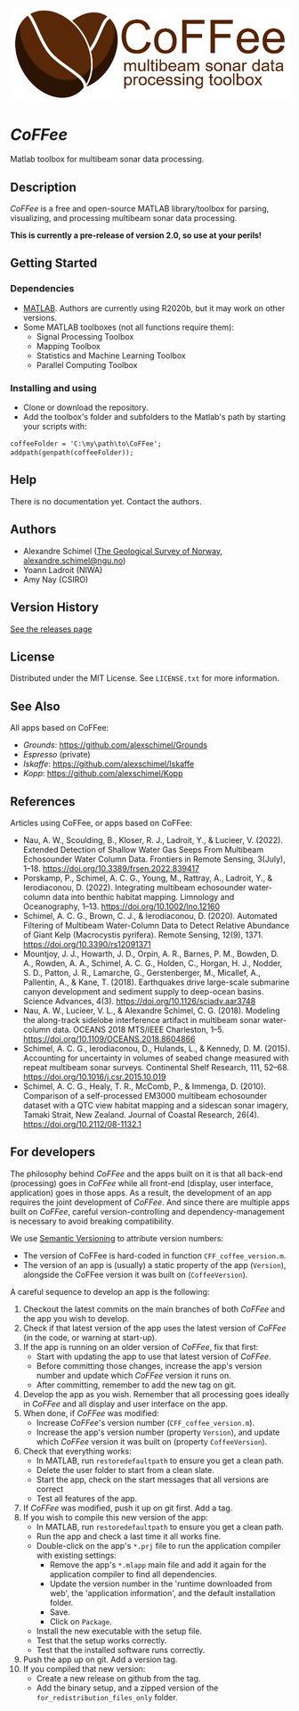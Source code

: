 ![](https://github.com/alexschimel/CoFFee/blob/d7b1b86031bc83adc59aa77fdf4164101bb9fd16/apps/logo/coffee_banner.png?raw=true)

# *CoFFee*

Matlab toolbox for multibeam sonar data processing.

## Description

*CoFFee* is a free and open-source MATLAB library/toolbox for parsing, visualizing, and processing multibeam sonar data processing.

**This is currently a pre-release of version 2.0, so use at your perils!**

## Getting Started

### Dependencies

* [MATLAB](https://au.mathworks.com/products/get-matlab.html). Authors are currently using R2020b, but it may work on other versions.
* Some MATLAB toolboxes (not all functions require them):
  * Signal Processing Toolbox
  * Mapping Toolbox
  * Statistics and Machine Learning Toolbox
  * Parallel Computing Toolbox

### Installing and using

* Clone or download the repository.
* Add the toolbox's folder and subfolders to the Matlab's path by starting your scripts with:

```
coffeeFolder = 'C:\my\path\to\CoFFee';
addpath(genpath(coffeeFolder));
```

## Help

There is no documentation yet. Contact the authors.

## Authors

* Alexandre Schimel ([The Geological Survey of Norway](https://www.ngu.no), alexandre.schimel@ngu.no)
* Yoann Ladroit (NIWA)
* Amy Nay (CSIRO)

## Version History

[See the releases page](https://github.com/alexschimel/CoFFee/releases)

## License

Distributed under the MIT License. See `LICENSE.txt` for more information.

## See Also

All apps based on CoFFee:
* *Grounds*: https://github.com/alexschimel/Grounds
* *Espresso* (private)
* *Iskaffe*: https://github.com/alexschimel/Iskaffe
* *Kopp*: https://github.com/alexschimel/Kopp


## References

Articles using CoFFee, or apps based on CoFFee:
* Nau, A. W., Scoulding, B., Kloser, R. J., Ladroit, Y., & Lucieer, V. (2022). Extended Detection of Shallow Water Gas Seeps From Multibeam Echosounder Water Column Data. Frontiers in Remote Sensing, 3(July), 1–18. https://doi.org/10.3389/frsen.2022.839417
* Porskamp, P., Schimel, A. C. G., Young, M., Rattray, A., Ladroit, Y., & Ierodiaconou, D. (2022). Integrating multibeam echosounder water‐column data into benthic habitat mapping. Limnology and Oceanography, 1–13. https://doi.org/10.1002/lno.12160
* Schimel, A. C. G., Brown, C. J., & Ierodiaconou, D. (2020). Automated Filtering of Multibeam Water-Column Data to Detect Relative Abundance of Giant Kelp (Macrocystis pyrifera). Remote Sensing, 12(9), 1371. https://doi.org/10.3390/rs12091371
* Mountjoy, J. J., Howarth, J. D., Orpin, A. R., Barnes, P. M., Bowden, D. A., Rowden, A. A., Schimel, A. C. G., Holden, C., Horgan, H. J., Nodder, S. D., Patton, J. R., Lamarche, G., Gerstenberger, M., Micallef, A., Pallentin, A., & Kane, T. (2018). Earthquakes drive large-scale submarine canyon development and sediment supply to deep-ocean basins. Science Advances, 4(3). https://doi.org/10.1126/sciadv.aar3748
* Nau, A. W., Lucieer, V. L., & Alexandre Schimel, C. G. (2018). Modeling the along-track sidelobe interference artifact in multibeam sonar water-column data. OCEANS 2018 MTS/IEEE Charleston, 1–5. https://doi.org/10.1109/OCEANS.2018.8604866
* Schimel, A. C. G., Ierodiaconou, D., Hulands, L., & Kennedy, D. M. (2015). Accounting for uncertainty in volumes of seabed change measured with repeat multibeam sonar surveys. Continental Shelf Research, 111, 52–68. https://doi.org/10.1016/j.csr.2015.10.019
* Schimel, A. C. G., Healy, T. R., McComb, P., & Immenga, D. (2010). Comparison of a self-processed EM3000 multibeam echosounder dataset with a QTC view habitat mapping and a sidescan sonar imagery, Tamaki Strait, New Zealand. Journal of Coastal Research, 26(4). https://doi.org/10.2112/08-1132.1


## For developers

The philosophy behind *CoFFee* and the apps built on it is that all back-end (processing) goes in *CoFFee* while all front-end (display, user interface, application) goes in those apps. As a result, the development of an app requires the joint development of *CoFFee*. And since there are multiple apps built on *CoFFee*, careful version-controlling and dependency-management is necessary to avoid breaking compatibility.

We use [Semantic Versioning](https://semver.org/) to attribute version numbers:
* The version of CoFFee is hard-coded in function `CFF_coffee_version.m`.
* The version of an app is (usually) a static property of the app (`Version`), alongside the CoFFee version it was built on (`CoffeeVersion`).

A careful sequence to develop an app is the following:

1. Checkout the latest commits on the main branches of both *CoFFee* and the app you wish to develop.
2. Check if that latest version of the app uses the latest version of *CoFFee* (in the code, or warning at start-up). 
3. If the app is running on an older version of *CoFFee*, fix that first:
    * Start with updating the app to use that latest version of *CoFFee*.
    * Before committing those changes, increase the app's version number and update which *CoFFee* version it runs on. 
    * After committing, remember to add the new tag on git.
4. Develop the app as you wish. Remember that all processing goes ideally in *CoFFee* and all display and user interface on the app.
5. When done, if *CoFFee* was modified:
    * Increase *CoFFee*'s version number (`CFF_coffee_version.m`).
    * Increase the app's version number (property `Version`), and update which *CoFFee* version it was built on (property `CoffeeVersion`).
6. Check that everything works:
    * In MATLAB, run `restoredefaultpath` to ensure you get a clean path.
    * Delete the user folder to start from a clean slate.
    * Start the app, check on the start messages that all versions are correct
    * Test all features of the app.
7. If *CoFFee* was modified, push it up on git first. Add a tag.
8. If you wish to compile this new version of the app:
    * In MATLAB, run `restoredefaultpath` to ensure you get a clean path. 
    * Run the app and check a last time it all works fine.
    * Double-click on the app's `*.prj` file to run the application compiler with existing settings:
      * Remove the app's `*.mlapp` main file and add it again for the application compiler to find all dependencies.
      * Update the version number in the 'runtime downloaded from web', the 'application information', and the default installation folder.
      * Save.
      * Click on `Package`.
    * Install the new executable with the setup file.
    * Test that the setup works correctly.
    * Test that the installed software runs correctly.
9. Push the app up on git. Add a version tag.
10. If you compiled that new version:
    * Create a new release on github from the tag. 
    * Add the binary setup, and a zipped version of the `for_redistribution_files_only` folder.